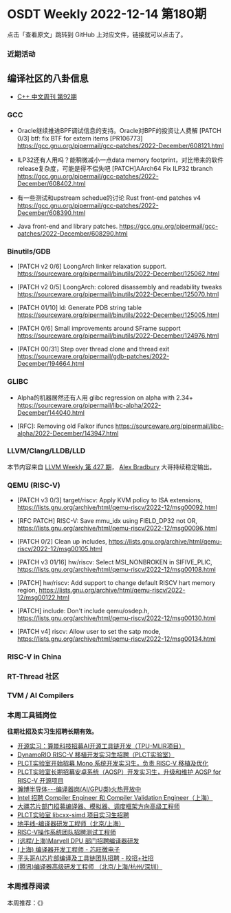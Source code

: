 # OSDT Weekly 2022-12-14 第180期

点击「查看原文」跳转到 GitHub 上对应文件，链接就可以点击了。

### 近期活动

## 编译社区的八卦信息

- [C++ 中文周刊 第92期](https://mp.weixin.qq.com/s/B5UYFGTdRPAAlaShkH0G3Q)

### GCC

- Oracle继续推进BPF调试信息的支持。Oracle对BPF的投资让人费解
  [PATCH 0/3] btf: fix BTF for extern items [PR106773]
  https://gcc.gnu.org/pipermail/gcc-patches/2022-December/608121.html

- ILP32还有人用吗？能稍微减小一点data memory footprint，对比带来的软件release复杂度，可能是得不偿失吧
  [PATCH]AArch64 Fix ILP32 tbranch
  https://gcc.gnu.org/pipermail/gcc-patches/2022-December/608402.html

- 有一些测试和upstream schedue的讨论
  Rust front-end patches v4
  https://gcc.gnu.org/pipermail/gcc-patches/2022-December/608390.html

- Java front-end and library patches.
  https://gcc.gnu.org/pipermail/gcc-patches/2022-December/608290.html

### Binutils/GDB

- [PATCH v2 0/6] LoongArch linker relaxation support.
  https://sourceware.org/pipermail/binutils/2022-December/125062.html

- [PATCH v2 0/5] LoongArch: colored disassembly and readability tweaks
  https://sourceware.org/pipermail/binutils/2022-December/125070.html

- [PATCH 01/10] ld: Generate PDB string table
  https://sourceware.org/pipermail/binutils/2022-December/125005.html

- [PATCH 0/6] Small improvements around SFrame support
  https://sourceware.org/pipermail/binutils/2022-December/124976.html

- [PATCH 00/31] Step over thread clone and thread exit
  https://sourceware.org/pipermail/gdb-patches/2022-December/194664.html

### GLIBC

- Alpha的机器居然还有人用
  glibc regression on alpha with 2.34+
  https://sourceware.org/pipermail/libc-alpha/2022-December/144040.html

- [RFC]: Removing old Falkor ifuncs
  https://sourceware.org/pipermail/libc-alpha/2022-December/143947.html

### LLVM/Clang/LLDB/LLD

本节内容来自 [LLVM Weekly 第 427 期](http://llvmweekly.org/issue/427)，
[Alex Bradbury](https://www.linkedin.com/in/alex-bradbury/) 大哥持续稳定输出。

### QEMU (RISC-V)

- [PATCH v3 0/3] target/riscv: Apply KVM policy to ISA extensions,
  https://lists.gnu.org/archive/html/qemu-riscv/2022-12/msg00092.html

- [RFC PATCH] RISC-V: Save mmu_idx using FIELD_DP32 not OR,
  https://lists.gnu.org/archive/html/qemu-riscv/2022-12/msg00096.html

- [PATCH 0/2] Clean up includes,
  https://lists.gnu.org/archive/html/qemu-riscv/2022-12/msg00105.html

- [PATCH v3 01/16] hw/riscv: Select MSI_NONBROKEN in SIFIVE_PLIC,
  https://lists.gnu.org/archive/html/qemu-riscv/2022-12/msg00108.html

- [PATCH\] hw/riscv: Add support to change default RISCV hart memory region,
  https://lists.gnu.org/archive/html/qemu-riscv/2022-12/msg00122.html

- [PATCH] include: Don't include qemu/osdep.h,
  https://lists.gnu.org/archive/html/qemu-riscv/2022-12/msg00130.html

- [PATCH v4] riscv: Allow user to set the satp mode,
  https://lists.gnu.org/archive/html/qemu-riscv/2022-12/msg00134.html

### RISC-V in China

### RT-Thread 社区

### TVM / AI Compilers

### 本周工具链岗位

**往期社招及实习生招聘长期有效。**

- [开源实习：算能科技招募AI开源工具链开发（TPU-MLIR项目）](https://mp.weixin.qq.com/s/IBJh0ip4k11PzIMZecsWSw)
- [DynamoRIO RISC-V 移植开发实习生招聘（PLCT实验室）](https://mp.weixin.qq.com/s/J_5TjT6DOqeOXJXQI5VQxw)
- [PLCT实验室开始招募 Mono 系统开发实习生，负责 RISC-V 移植及优化](https://mp.weixin.qq.com/s/whEW7Hay1jIP1tBzIPay1A)
- [PLCT实验室长期招募安卓系统（AOSP）开发实习生，升级和维护 AOSP for RISC-V 开源项目](https://mp.weixin.qq.com/s/dJP2cEB1nex2inR5c-cJog)
- [瀚博半导体---编译器岗(AI/GPU类)火热开放中](https://mp.weixin.qq.com/s/8_KjZYa2Il4PglaGyBWk4Q)
- [Intel 招聘 Compiler Engineer 和 Compiler Validation Engineer（上海）](https://mp.weixin.qq.com/s/I3DWxXODNoLRr0kN2xMZLQ)
- [大疆芯片部门招募编译器、模拟器、调度框架方向高级工程师](https://mp.weixin.qq.com/s/Wn5NzAtUTwQNXKRvMVQWLA)
- [PLCT实验室 libcxx-simd 项目实习生招聘](https://mp.weixin.qq.com/s/EIVx5cY74GlodirySY97Qw)
- [地平线-编译器研发工程师（北京/上海）](https://mp.weixin.qq.com/s/MYObl7iWIbyrTz9hCmKWYA)
- [RISC-V操作系统团队招聘测试工程师](https://mp.weixin.qq.com/s/inLFS4pI1F74m_oJ2I7xjQ)
- [(远程/上海)Marvell DPU 部门招聘编译器研发](https://mp.weixin.qq.com/s/B6JjAhF3TZjezD1tjYHDaw)
- [(上海) 编译器开发工程师 - 芯旺微电子](https://mp.weixin.qq.com/s/nqe1-7qffnc0CaejYkpKyw)
- [平头哥AI芯片部编译及工具链团队招聘 - 校招+社招](https://mp.weixin.qq.com/s/kARbXtJotRPCNMrV-yOanA)
- [(腾讯)编译器高级研发工程师 （北京/上海/杭州/深圳）](https://mp.weixin.qq.com/s/DF-2qmHmpKZtJ1djHXM1Ug)

### 本周推荐阅读

本周推荐：《》

